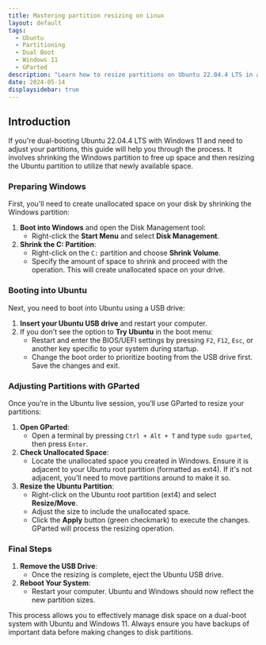 ```yaml
---
title: Mastering partition resizing on Linux
layout: default
tags:
  - Ubuntu
  - Partitioning
  - Dual Boot
  - Windows 11
  - GParted
description: "Learn how to resize partitions on Ubuntu 22.04.4 LTS in a dual-boot setup with Windows 11."
date: 2024-05-14
displaysidebar: true
---
```


## Introduction

If you're dual-booting Ubuntu 22.04.4 LTS with Windows 11 and need to adjust your partitions, this guide will help you through the process. It involves shrinking the Windows partition to free up space and then resizing the Ubuntu partition to utilize that newly available space.

### Preparing Windows

First, you'll need to create unallocated space on your disk by shrinking the Windows partition:

1. **Boot into Windows** and open the Disk Management tool:
   - Right-click the **Start Menu** and select **Disk Management**.
2. **Shrink the C: Partition**:
   - Right-click on the `C:` partition and choose **Shrink Volume**.
   - Specify the amount of space to shrink and proceed with the operation. This will create unallocated space on your drive.

### Booting into Ubuntu

Next, you need to boot into Ubuntu using a USB drive:

1. **Insert your Ubuntu USB drive** and restart your computer.
2. If you don’t see the option to **Try Ubuntu** in the boot menu:
   - Restart and enter the BIOS/UEFI settings by pressing `F2`, `F12`, `Esc`, or another key specific to your system during startup.
   - Change the boot order to prioritize booting from the USB drive first. Save the changes and exit.

### Adjusting Partitions with GParted

Once you’re in the Ubuntu live session, you’ll use GParted to resize your partitions:

1. **Open GParted**:
   - Open a terminal by pressing `Ctrl + Alt + T` and type `sudo gparted`, then press `Enter`.
2. **Check Unallocated Space**:
   - Locate the unallocated space you created in Windows. Ensure it is adjacent to your Ubuntu root partition (formatted as ext4). If it's not adjacent, you’ll need to move partitions around to make it so.
3. **Resize the Ubuntu Partition**:
   - Right-click on the Ubuntu root partition (ext4) and select **Resize/Move**.
   - Adjust the size to include the unallocated space.
   - Click the **Apply** button (green checkmark) to execute the changes. GParted will process the resizing operation.

### Final Steps

1. **Remove the USB Drive**:
   - Once the resizing is complete, eject the Ubuntu USB drive.
2. **Reboot Your System**:
   - Restart your computer. Ubuntu and Windows should now reflect the new partition sizes.

This process allows you to effectively manage disk space on a dual-boot system with Ubuntu and Windows 11. Always ensure you have backups of important data before making changes to disk partitions.